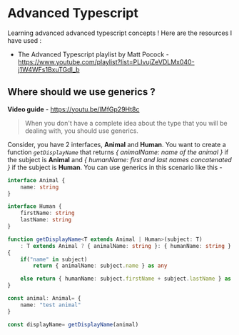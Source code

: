 # Advanced Typescript

Learning advanced advanced typescript concepts ! Here are the resources I have used :

+ The Advanced Typescript playlist by Matt Pocock - https://www.youtube.com/playlist?list=PLIvujZeVDLMx040-j1W4WFs1BxuTGdI_b

## Where should we use generics ?

**Video guide** - https://youtu.be/lMfGp29Ht8c

> When you don't have a complete idea about the type that you will be dealing with, you should use generics.

Consider, you have 2 interfaces, **Animal** and **Human**. You want to create a function *`getDisplayName`* that returns *{ animalName: name of the animal }* if the subject is **Animal** and *{ humanName: first and last names concatenated }* if the subject is **Human**. You can use generics in this scenario like this -

```ts
interface Animal {
    name: string
}

interface Human {
    firstName: string
    lastName: string
}

function getDisplayName<T extends Animal | Human>(subject: T)
    : T extends Animal ? { animalName: string }: { humanName: string }
{
    if("name" in subject)
        return { animalName: subject.name } as any

    else return { humanName: subject.firstName + subject.lastName } as any
}

const animal: Animal= {
    name: "test animal"
}

const displayName= getDisplayName(animal)
```